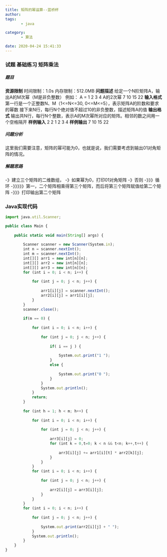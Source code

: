 ```yaml
---
title: 矩阵的幂运算--蓝桥杯
author: 
tags: 
       - java

category: 
       - 算法

date: 2020-04-24 15:41:33
---
```

### 试题 基础练习 矩阵乘法

##### 题目

**资源限制**
时间限制：1.0s 内存限制：512.0MB
**问题描述**
给定一个N阶矩阵A，输出A的M次幂（M是非负整数）
例如：
A =
1 2
3 4
A的2次幂
7 10
15 22
**输入格式**
第一行是一个正整数N、M（1<=N<=30, 0<=M<=5），表示矩阵A的阶数和要求的幂数
接下来N行，每行N个绝对值不超过10的非负整数，描述矩阵A的值
**输出格式**
输出共N行，每行N个整数，表示A的M次幂所对应的矩阵。相邻的数之间用一个空格隔开
**样例输入**
2 2
1 2
3 4
**样例输出**
7 10
15 22

##### 问题分析

这里我们需要注意，矩阵的幂可能为0，也就是说，我们需要考虑到输出01对角矩阵的情况。

##### 解题思路

-》建立三个矩阵的二维数组，
-》如果幂为0，打印01对角矩阵
-》否则
-》》》循环
-》》》》》第一，二个矩阵相乘得第三个矩阵，而后将第三个矩阵赋值给第二个矩阵
-》》》打印输出第二个矩阵

### Java实现代码

```js 
import java.util.Scanner;

public class Main {
    
	public static void main(String[] args) {
    
		Scanner scanner = new Scanner(System.in);
		int n = scanner.nextInt();
		int m = scanner.nextInt();
		int[][] arr1 = new int[n][n];
		int[][] arr2 = new int[n][n];
		int[][] arr3 = new int[n][n];
		for (int i = 0; i < n; i++) {
    
			for (int j = 0; j < n; j++) {
    
				arr1[i][j] = scanner.nextInt();
				arr2[i][j] = arr1[i][j];
			}
		}
		scanner.close();
		
		if(m == 0) {
    
			for (int i = 0; i < n; i++) {
    
				for (int j = 0; j < n; j++) {
    
					if( i == j ) {
    
						System.out.print("1 ");
					}
					else {
    
						System.out.print("0 ");
					}
				}
				System.out.println();
			}
			return;
		}
		
		for (int h = 1; h < m; h++) {
    
			for (int i = 0; i < n; i++) {
    
				for (int j = 0; j < n; j++) {
    
					arr3[i][j] = 0;
					for (int k = 0,t=0; k < n && t<n; k++,t++) {
    
						arr3[i][j] += arr1[i][t] * arr2[k][j];  
					}
				}
			}
			for (int i = 0; i < n; i++) {
    
				for (int j = 0; j < n; j++) {
    
					arr2[i][j] = arr3[i][j];
				}
			}
		} 
		for (int i = 0; i < n; i++) {
    
			for (int j = 0; j < n; j++) {
    
				System.out.print(arr2[i][j] + " ");
			}
			System.out.println();
		}	
	}
}
```